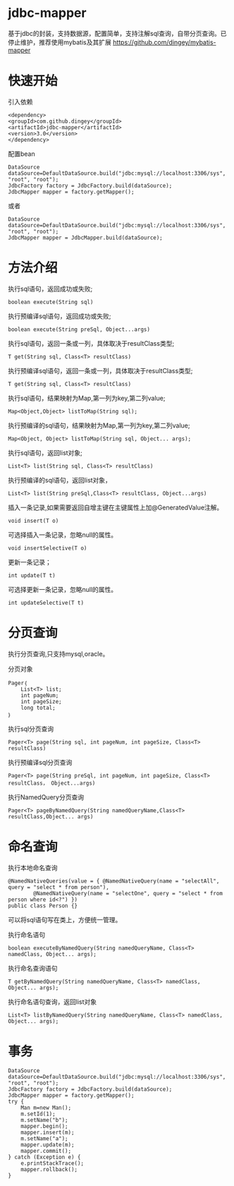 # jdbc-mapper
基于jdbc的封装，支持数据源，配置简单，支持注解sql查询，自带分页查询。已停止维护，推荐使用mybatis及其扩展 https://github.com/dingey/mybatis-mapper

# 快速开始

引入依赖
```
<dependency>
<groupId>com.github.dingey</groupId>
<artifactId>jdbc-mapper</artifactId>
<version>3.0</version>
</dependency>
```

配置bean
```
DataSource dataSource=DefaultDataSource.build("jdbc:mysql://localhost:3306/sys", "root", "root");
JdbcFactory factory = JdbcFactory.build(dataSource);
JdbcMapper mapper = factory.getMapper();
```
或者
```
DataSource dataSource=DefaultDataSource.build("jdbc:mysql://localhost:3306/sys", "root", "root");
JdbcMapper mapper = JdbcMapper.build(dataSource);
```

# 方法介绍

执行sql语句，返回成功或失败;
```
boolean execute(String sql)
```

执行预编译sql语句，返回成功或失败;
```
boolean execute(String preSql, Object...args)
```

执行sql语句，返回一条或一列，具体取决于resultClass类型;
```
T get(String sql, Class<T> resultClass)
```

执行预编译sql语句，返回一条或一列，具体取决于resultClass类型;
```
T get(String sql, Class<T> resultClass)
```

执行sql语句，结果映射为Map,第一列为key,第二列value;
```
Map<Object,Object> listToMap(String sql);
```

执行预编译的sql语句，结果映射为Map,第一列为key,第二列value;
```
Map<Object, Object> listToMap(String sql, Object... args);
```

执行sql语句，返回list对象;
```
List<T> list(String sql, Class<T> resultClass)
```

执行预编译的sql语句，返回list对象，
```
List<T> list(String preSql,Class<T> resultClass, Object...args)
```


插入一条记录,如果需要返回自增主键在主键属性上加@GeneratedValue注解。
```
void insert(T o)
```

可选择插入一条记录，忽略null的属性。
```
void insertSelective(T o)
```

更新一条记录；
```
int update(T t)
```

可选择更新一条记录，忽略null的属性。
```
int updateSelective(T t)
```

# 分页查询
执行分页查询,只支持mysql,oracle。

分页对象
```
Pager｛
	List<T> list;
	int pageNum;
	int pageSize;
	long total;
｝
```
执行sql分页查询
```
Pager<T> page(String sql, int pageNum, int pageSize, Class<T> resultClass)
```

执行预编译sql分页查询
```
Pager<T> page(String preSql, int pageNum, int pageSize, Class<T> resultClass， Object...args)
```

执行NamedQuery分页查询
```
Pager<T> pageByNamedQuery(String namedQueryName,Class<T> resultClass,Object... args)
```

# 命名查询
执行本地命名查询
```
@NamedNativeQueries(value = { @NamedNativeQuery(name = "selectAll", query = "select * from person"),
		@NamedNativeQuery(name = "selectOne", query = "select * from person where id<?") })
public class Person {}
```
可以将sql语句写在类上，方便统一管理。

执行命名语句
```
boolean executeByNamedQuery(String namedQueryName, Class<T> namedClass, Object... args);
```

执行命名查询语句
```
T getByNamedQuery(String namedQueryName, Class<T> namedClass, Object... args);
```

执行命名语句查询，返回list对象
```
List<T> listByNamedQuery(String namedQueryName, Class<T> namedClass, Object... args);	
```


# 事务
```
DataSource dataSource=DefaultDataSource.build("jdbc:mysql://localhost:3306/sys", "root", "root");
JdbcFactory factory = JdbcFactory.build(dataSource);
JdbcMapper mapper = factory.getMapper();
try {
	Man m=new Man();
	m.setId(1);
	m.setName("b");
	mapper.begin();
	mapper.insert(m);
	m.setName("a");
	mapper.update(m);
	mapper.commit();
} catch (Exception e) {
	e.printStackTrace();
	mapper.rollback();
}
```
